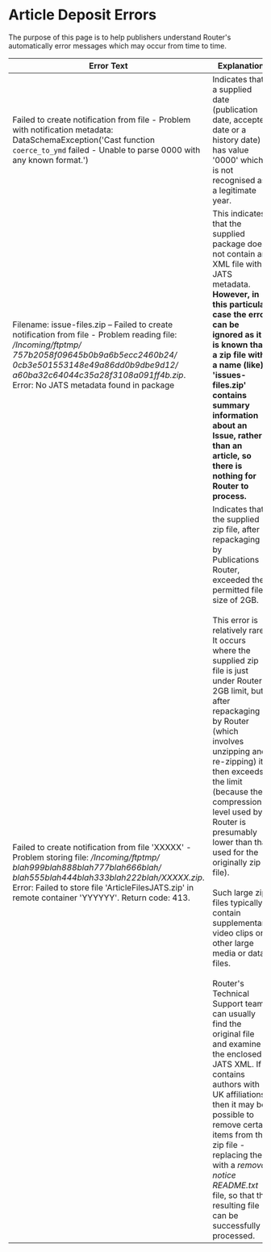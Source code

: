 # Article Deposit Errors #

The purpose of this page is to help publishers understand Router's automatically error messages which may occur from time to time.


| Error Text | Explanation |
|---------|----------|
| Failed to create notification from file - Problem with notification metadata: DataSchemaException('Cast function `coerce_to_ymd` failed - Unable to parse 0000 with any known format.')                                                                            | Indicates that a supplied date (publication date, accepted date or a history date) has value '0000' which is not recognised as a legitimate year.  |
| Filename: issue-files.zip – Failed to create notification from file - Problem reading file: */Incoming/ftptmp/ 757b2058f09645b0b9a6b5ecc2460b24/ 0cb3e501553148e49a86dd0b9dbe9d12/ a60ba32c64044c35a28f3108a091ff4b.zip*. Error: No JATS metadata found in package | This indicates that the supplied package does not contain an XML file with JATS metadata.  **However, in this particular case the error can be ignored as it is known that a zip file with a name (like) 'issues-files.zip' contains summary information about an Issue, rather than an article, so there is nothing for Router to process.** |
| Failed to create notification from file 'XXXXX' - Problem storing file: */Incoming/ftptmp/ blah999blah888blah777blah666blah/ blah555blah444blah333blah222blah/XXXXX.zip*. Error: Failed to store file 'ArticleFilesJATS.zip' in remote container 'YYYYYY'. Return code: 413.  | Indicates that the supplied zip file, after repackaging by Publications Router, exceeded the permitted file size of 2GB. <br><br>This error is relatively rare. It occurs where the supplied zip file is just under Router's 2GB limit, but after repackaging by Router (which involves unzipping and re-zipping) it then exceeds the limit (because the compression level used by Router is presumably lower than that used for the originally zip file).<br><br>Such large zip files typically contain supplementary video clips or other large media or data files.<br><br>Router's Technical Support team can usually find the original file and examine the enclosed JATS XML. If it contains authors with UK affiliations, then it may be possible to remove certain items from the zip file - replacing them with a *removal notice README.txt* file, so that the resulting file can be successfully processed. |
